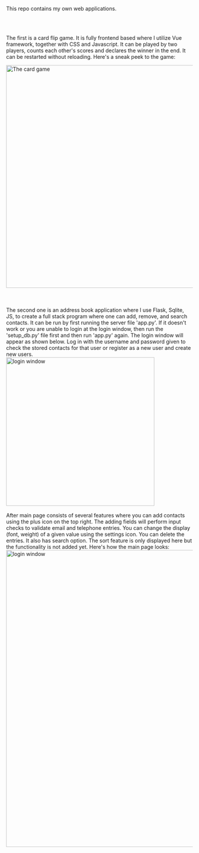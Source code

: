 This repo contains my own web applications.    
  


  

</br>
</br>

The first is a card flip game. It is fully frontend based where I utilize Vue framework, together with CSS and Javascript. It can be played by two players, counts each other's scores and declares the winner in the end. It can be restarted without reloading. Here's a sneak peek to the game:  


<img src="../my_repo/card_flip_game/screenshot.jpg" width="600px" alt="The card game">  

  
</br>
</br>
</br>
</br>
The second one is an address book application where I use Flask, Sqlite, JS, to create a full stack program where one can add, remove, and search contacts. It can be run by first running the server file 'app.py'. If it doesn't work or you are unable to login at the login window, then run the 'setup_db.py' file first and then run 'app.py' again. The login window will appear as shown below. Log in with the username and password given to check the stored contacts for that user or register as a new user and create new users.
</br>
<img src="../my_repo/address_book/static/login.jpg" width="400px" alt="login window">  
</br>
</br>
After main page consists of several features where you can add contacts using the plus icon on the top right. The adding fields will perform input checks to validate email and telephone entries. You can change the display (font, weight) of a given value using the settings icon. You can delete the entries. It also has search option. The sort feature is only displayed here but the functionality is not added yet. Here's how the main page looks:  
</br>
<img src="../my_repo/address_book/static/main_page.jpg" width="800px" alt="login window">

